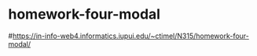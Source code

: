 # homework-four-modal

#https://in-info-web4.informatics.iupui.edu/~ctimel/N315/homework-four-modal/
